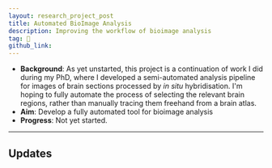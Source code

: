 ```yaml
---
layout: research_project_post
title: Automated BioImage Analysis
description: Improving the workflow of bioimage analysis
tag: 🔧
github_link:
---
```


- **Background**: As yet unstarted, this project is a continuation of work I did during my PhD, where I developed a semi-automated analysis pipeline for images of brain sections processed by _in situ_ hybridisation. I'm hoping to fully automate the process of selecting the relevant brain regions, rather than manually tracing them freehand from a brain atlas.
- **Aim**: Develop a fully automated tool for bioimage analysis
- **Progress**: Not yet started.

---

## Updates
